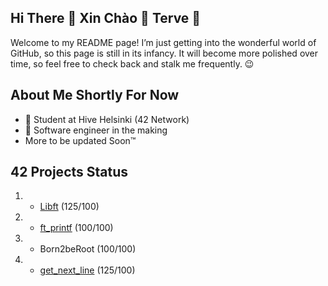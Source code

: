 ## Hi There 👋 Xin Chào 👋 Terve 👋

Welcome to my README page! I’m just getting into the wonderful world of GitHub, so this page is still in its infancy. It will become more polished over time, so feel free to check back and stalk me frequently. 😉

## About Me Shortly For Now

- 🌱 Student at Hive Helsinki (42 Network)
- 👷 Software engineer in the making
- More to be updated Soon™

## 42 Projects Status

1. * [Libft](https://github.com/duyt1713/Libft) (125/100)
2. * [ft_printf](https://github.com/duyt1713/ft_printf) (100/100)
3. * Born2beRoot (100/100)
4. * [get_next_line](https://github.com/duyt1713/get_next_line) (125/100)
